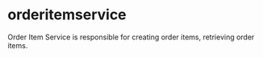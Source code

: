 # orderitemservice
Order Item Service is responsible for creating order items, retrieving order items.
